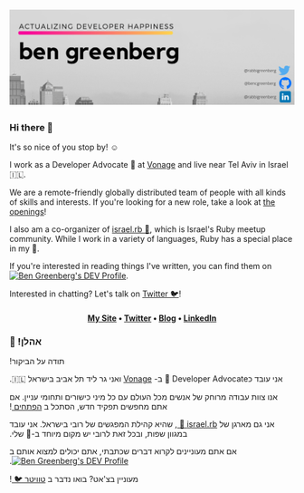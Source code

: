 # [![ben greenberg header](https://github.com/bencgreenberg/bencgreenberg/blob/master/ben_greenberg.png)](https://bengreenberg.dev)

### Hi there 👋

It's so nice of you stop by! ☺️

I work as a Developer Advocate 🥑 at [Vonage](https://github.com/Nexmo) and live near Tel Aviv in Israel 🇮🇱. 

We are a remote-friendly globally distributed team of people with all kinds of skills and interests. If you're looking for a new role, take a look at [the openings](https://grnh.se/feb647932us)!

I also am a co-organizer of [israel.rb 💎](https://www.facebook.com/groups/272757750683415), which is Israel's Ruby meetup community. While I work in a variety of languages, Ruby has a special place in my 💙. 

If you're interested in reading things I've written, you can find them on <a href="https://dev.to/benhayehudi"><img src="https://d2fltix0v2e0sb.cloudfront.net/dev-badge.svg" alt="Ben Greenberg's DEV Profile" height="30" width="30"></a>.

Interested in chatting? Let's talk on [Twitter 🐦](https://twitter.com/RabbiGreenberg)!

<h4 align="center"><a href="https://www.bengreenberg.dev">My Site</a> &bull; <a href="https://twitter.com/rabbigreenberg">Twitter</a> &bull; <a href="https://dev.to/bengreenberg">Blog</a> &bull; <a href="https://www.linkedin.com/in/rabbigreenberg/">LinkedIn</a></h4>

<h3>
&#x202b; אהלן! 👋
</h3>

<p>
&#x202b; תודה על הביקור!

&#x202b; אני עובד כDeveloper Advocate 🥑 ב- <a href="https://developer.nexmo.com">Vonage</a> ואני גר ליד תל אביב בישראל 🇮🇱.

&#x202b; אנו צוות עבודה מרוחק של אנשים מכל העולם עם כל מיני כישורים ותחומי עניין. אם אתם מחפשים תפקיד חדש, הסתכל ב <a href="https://grnh.se/feb647932us"> הפתחים </a>!

&#x202b; אני גם מארגן של <a href="https://www.facebook.com/groups/272757750683415"> israel.rb 💎 </a>, שהיא קהילת המפגשים של רובי בישראל. אני עובד במגוון שפות, ובכל זאת לרובי יש מקום מיוחד ב-💙 שלי.

&#x202b; אם אתם מעוניינים לקרוא דברים שכתבתי, אתם יכולים למצוא אותם ב <a href="https://dev.to/bengreenberg"><img src="https://d2fltix0v2e0sb.cloudfront.net/dev-badge.svg" alt="Ben Greenberg's DEV Profile" height="30" width="30"></a>.

&#x202b; מעוניין בצ'אט? בואו נדבר ב <a href="https://twitter.com/RabbiGreenberg"> טוויטר 🐦 </a>!
</p>

